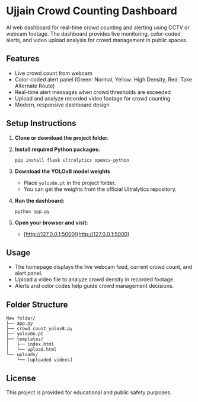 # Ujjain Crowd Counting Dashboard

Al web dashboard for real-time crowd counting and alerting using CCTV or webcam footage. The dashboard provides live monitoring, color-coded alerts, and video upload analysis for crowd management in public spaces.

## Features
- Live crowd count from webcam
- Color-coded alert panel (Green: Normal, Yellow: High Density, Red: Take Alternate Route)
- Real-time alert messages when crowd thresholds are exceeded
- Upload and analyze recorded video footage for crowd counting
- Modern, responsive dashboard design

## Setup Instructions

1. **Clone or download the project folder.**

2. **Install required Python packages:**
   ```
   pip install flask ultralytics opencv-python
   ```

3. **Download the YOLOv8 model weights**
   - Place `yolov8n.pt` in the project folder.
   - You can get the weights from the official Ultralytics repository.

4. **Run the dashboard:**
   ```
   python app.py
   ```

5. **Open your browser and visit:**
   - [http://127.0.0.1:5000](http://127.0.0.1:5000)

## Usage
- The homepage displays the live webcam feed, current crowd count, and alert panel.
- Upload a video file to analyze crowd density in recorded footage.
- Alerts and color codes help guide crowd management decisions.

## Folder Structure
```
New folder/
├── app.py
├── crowd_count_yolov8.py
├── yolov8n.pt
├── templates/
│   ├── index.html
│   └── upload.html
└── uploads/
    └── [uploaded videos]
```

## License
This project is provided for educational and public safety purposes.
